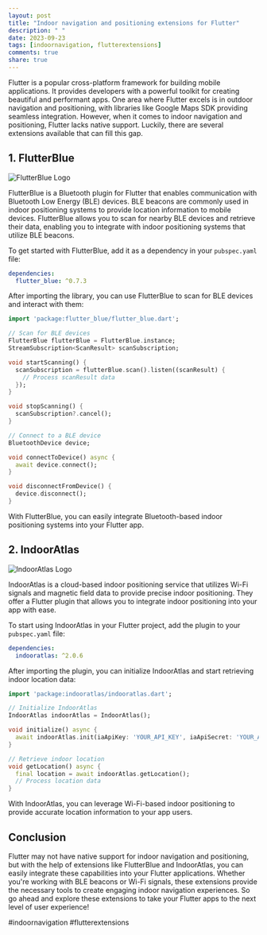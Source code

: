 ```yaml
---
layout: post
title: "Indoor navigation and positioning extensions for Flutter"
description: " "
date: 2023-09-23
tags: [indoornavigation, flutterextensions]
comments: true
share: true
---
```


Flutter is a popular cross-platform framework for building mobile applications. It provides developers with a powerful toolkit for creating beautiful and performant apps. One area where Flutter excels is in outdoor navigation and positioning, with libraries like Google Maps SDK providing seamless integration. However, when it comes to indoor navigation and positioning, Flutter lacks native support. Luckily, there are several extensions available that can fill this gap.

## 1. FlutterBlue

![FlutterBlue Logo](https://example.com/flutterblue.png)

FlutterBlue is a Bluetooth plugin for Flutter that enables communication with Bluetooth Low Energy (BLE) devices. BLE beacons are commonly used in indoor positioning systems to provide location information to mobile devices. FlutterBlue allows you to scan for nearby BLE devices and retrieve their data, enabling you to integrate with indoor positioning systems that utilize BLE beacons.

To get started with FlutterBlue, add it as a dependency in your `pubspec.yaml` file:

```yaml
dependencies:
  flutter_blue: ^0.7.3
```

After importing the library, you can use FlutterBlue to scan for BLE devices and interact with them:

```dart
import 'package:flutter_blue/flutter_blue.dart';

// Scan for BLE devices
FlutterBlue flutterBlue = FlutterBlue.instance;
StreamSubscription<ScanResult> scanSubscription;

void startScanning() {
  scanSubscription = flutterBlue.scan().listen((scanResult) {
    // Process scanResult data
  });
}

void stopScanning() {
  scanSubscription?.cancel();
}

// Connect to a BLE device
BluetoothDevice device;

void connectToDevice() async {
  await device.connect();
}

void disconnectFromDevice() {
  device.disconnect();
}
```

With FlutterBlue, you can easily integrate Bluetooth-based indoor positioning systems into your Flutter app.

## 2. IndoorAtlas

![IndoorAtlas Logo](https://example.com/indooratlas.png)

IndoorAtlas is a cloud-based indoor positioning service that utilizes Wi-Fi signals and magnetic field data to provide precise indoor positioning. They offer a Flutter plugin that allows you to integrate indoor positioning into your app with ease.

To start using IndoorAtlas in your Flutter project, add the plugin to your `pubspec.yaml` file:

```yaml
dependencies:
  indooratlas: ^2.0.6
```

After importing the plugin, you can initialize IndoorAtlas and start retrieving indoor location data:

```dart
import 'package:indooratlas/indooratlas.dart';

// Initialize IndoorAtlas
IndoorAtlas indoorAtlas = IndoorAtlas();

void initialize() async {
  await indoorAtlas.init(iaApiKey: 'YOUR_API_KEY', iaApiSecret: 'YOUR_API_SECRET');
}

// Retrieve indoor location
void getLocation() async {
  final location = await indoorAtlas.getLocation();
  // Process location data
}
```

With IndoorAtlas, you can leverage Wi-Fi-based indoor positioning to provide accurate location information to your app users.

## Conclusion

Flutter may not have native support for indoor navigation and positioning, but with the help of extensions like FlutterBlue and IndoorAtlas, you can easily integrate these capabilities into your Flutter applications. Whether you're working with BLE beacons or Wi-Fi signals, these extensions provide the necessary tools to create engaging indoor navigation experiences. So go ahead and explore these extensions to take your Flutter apps to the next level of user experience!

#indoornavigation #flutterextensions